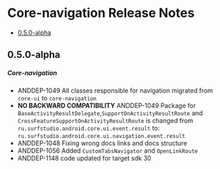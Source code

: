 # Core-navigation Release Notes

- [0.5.0-alpha](#050-alpha)

## 0.5.0-alpha
##### Core-navigation
* ANDDEP-1049 All classes responsible for navigation migrated from `core-ui` to `core-navigation`
* **NO BACKWARD COMPATIBILITY** ANDDEP-1049 Package for `BaseActivityResultDelegate`,`SupportOnActivityResultRoute` and `CrossFeatureSupportOnActivityResultRoute` is changed 
from `ru.surfstudio.android.core.ui.event.result` to:  `ru.surfstudio.android.core.ui.navigation.event.result`
* ANDDEP-1048 Fixing wrong docs links and docs structure
* ANDDEP-1056 Added `CustomTabsNavigator` and `OpenLinkRoute`
* ANDDEP-1148 code updated for target sdk 30
